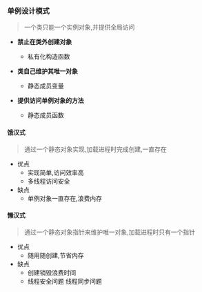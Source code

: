 ### 单例设计模式
> 一个类只能一个实例对象,并提供全局访问

- **禁止在类外创建对象**
  
    - 私有化构造函数
- **类自己维护其唯一对象**
  
    - 静态成员变量

- **提供访问单例对象的方法**
  - 静态成员函数

#### 饿汉式

> 通过一个静态对象实现,加载进程时完成创建,一直存在

- 优点
  - 实现简单,访问效率高	
  - 多线程访问安全
- 缺点
  - 单例对象一直存在,浪费内存

#### 懒汉式

> 通过一个静态对象指针来维护唯一对象,加载进程时只有一个指针

- 优点
  - 随用随创建,节省内存
- 缺点
  - 创建销毁浪费时间
  - 线程安全问题 线程同步问题